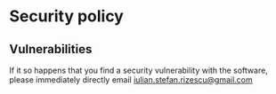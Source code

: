 # Security policy

## Vulnerabilities

If it so happens that you find a security vulnerability with the software, please immediately directly email <iulian.stefan.rizescu@gmail.com>
